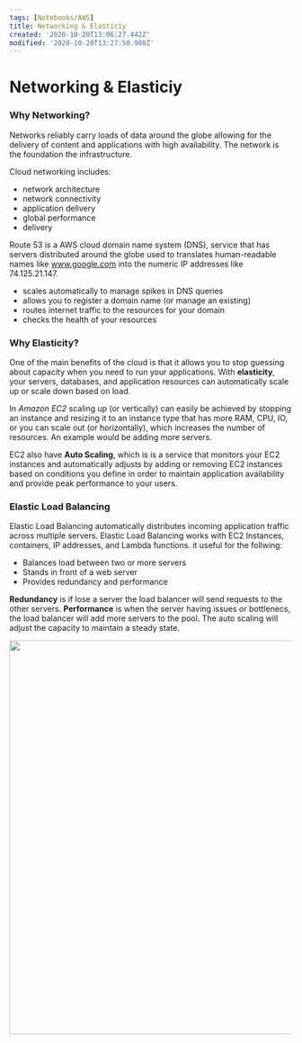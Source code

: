 ```yaml
---
tags: [Notebooks/AWS]
title: Networking & Elasticiy
created: '2020-10-20T13:06:27.442Z'
modified: '2020-10-20T13:27:50.980Z'
---
```


# Networking & Elasticiy

### Why Networking?

Networks reliably carry loads of data around the globe allowing for the delivery of content and applications with high availability. The network is the foundation the infrastructure. 

Cloud networking includes:

* network architecture
* network connectivity
* application delivery
* global performance
* delivery

Route 53 is a AWS cloud domain name system (DNS), service that has servers distributed around the globe used to translates human-readable names like www.google.com into the numeric IP addresses like 74.125.21.147.

* scales automatically to manage spikes in DNS queries
* allows you to register a domain name (or manage an existing)
* routes internet traffic to the resources for your domain
* checks the health of your resources


### Why Elasticity?

One of the main benefits of the cloud is that it allows you to stop guessing about capacity when you need to run your applications. With **elasticity**, your servers, databases, and application resources can automatically scale up or scale down based on load.

In *Amazon EC2* scaling up (or vertically) can easily be achieved by stopping an instance and resizing it to an instance type that has more RAM, CPU, IO, or you can scale out (or horizontally), which increases the number of resources. An example would be adding more servers.

EC2 also have **Auto Scaling**, which is is a service that monitors your EC2 instances and automatically adjusts by adding or removing EC2 instances based on conditions you define in order to maintain application availability and provide peak performance to your users.

### Elastic Load Balancing

Elastic Load Balancing automatically distributes incoming application traffic across multiple servers. Elastic Load Balancing works with EC2 Instances, containers, IP addresses, and Lambda functions.
it useful for the follwing:

* Balances load between two or more servers
* Stands in front of a web server
* Provides redundancy and performance

**Redundancy** is if lose a server the load balancer will send requests to the other servers. **Performance** is when the server having issues or bottlenecs, the load balancer will add more servers to the pool. The auto scaling will adjust the capacity to maintain a steady state.

<p align="center">
  <img src="https://i.imgur.com/Zhs0lvW.png" width="700">
</p>

